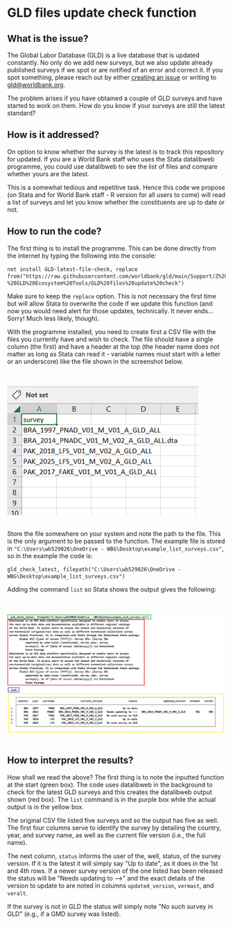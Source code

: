 # GLD files update check function

## What is the issue?

The Global Labor Database (GLD) is a live database that is updated constantly. No only do we add new surveys, but we also update already published surveys if we spot or are notified of an error and correct it. If you spot something, please reach out by either [creating an issue](https://github.com/worldbank/gld/issues/new/choose) or writing to <gld@worldbank.org>.

The problem arises if you have obtained a couple of GLD surveys and have started to work on them. How do you know if your surveys are still the latest standard?

## How is it addressed?

On option to know whether the survey is the latest is to track this repository for updated. If you are a World Bank staff who uses the Stata datalibweb programme, you could use datalibweb to see the list of files and compare whether yours are the latest.

This is a somewhat tedious and repetitive task. Hence this code we propose (on Stata and for World Bank staff - R version for all users to come) will read a list of surveys and let you know whether the constituents are up to date or not.

## How to run the code?

The first thing is to install the programme. This can be done directly from the internet by typing the following into the console:

```
net install GLD-latest-file-check, replace from("https://raw.githubusercontent.com/worldbank/gld/main/Support/Z%20-%20GLD%20Ecosystem%20Tools/GLD%20files%20update%20check")
```

Make sure to keep the `replace` option. This is not necessary the first time but will allow Stata to overwrite the code if we update this function (and now you would need alert for those updates, technically. It never ends... Sorry! Much less likely, though).

With the programme installed, you need to create first a CSV file with the files you currently have and wish to check. The file should have a single column (the first) and have a header at the top (the header name does not matter as long as Stata can read it - variable names must start with a letter or an underscore) like the file shown in the screenshot below.

<br></br>
![Example of CSV list of surveys](utilities/screenshot_csv_list_surveys.PNG)
<br></br>

Store the file somewhere on your system and note the path to the file. This is the only argument to be passed to the function. The example file is stored in `"C:\Users\wb529026\OneDrive - WBG\Desktop\example_list_surveys.csv"`, so in the example the code is:

```
gld_check_latest, filepath("C:\Users\wb529026\OneDrive - WBG\Desktop\example_list_surveys.csv")
```

Adding the command `list` so Stata shows the output gives the following:

<br></br>
![Example of function output](utilities/gld_check_function_output.PNG)
<br></br>

## How to interpret the results?

How shall we read the above? The first thing is to note the inputted function at the start (green box). The code uses datalibweb in the background to check for the latest GLD surveys and this creates the datalibweb output shown (red box). The `list` command is in the purple box while the actual output is in the yellow box.

The original CSV file listed five surveys and so the output has five as well. The first four columns serve to identify the survey by detailing the country, year, and survey name, as well as the current file version (i.e., the full name). 

The next column, `status` informs the user of the, well, status, of the survey version. If it is the latest it will simply say "Up to date", as it does in the 1st and 4th rows. If a newer survey version of the one listed has been released the status will be "Needs updating to -->" and the exact details of the version to update to are noted in columns `updated_version`, `vermast`, and `veralt`.

If the survey is not in GLD the status will simply note "No such survey in GLD" (e.g., if a GMD survey was listed).

